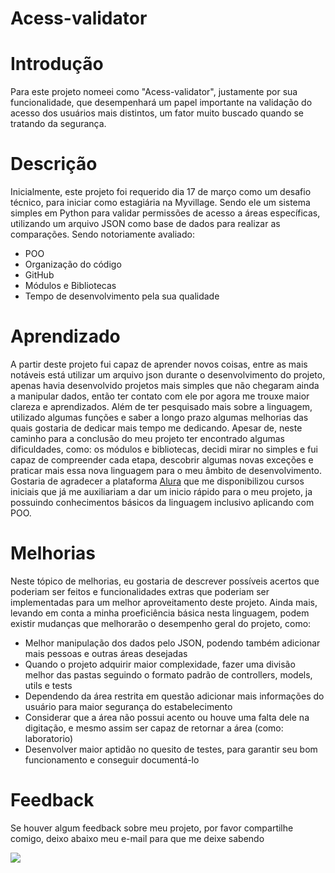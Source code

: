 # Acess-validator
# Introdução
Para este projeto nomeei como "Acess-validator", justamente por sua funcionalidade, que desempenhará um papel importante na validação do acesso dos usuários mais distintos, um fator muito buscado quando se tratando da segurança.

# Descrição
Inicialmente, este projeto foi requerido dia 17 de março como um desafio técnico, para iniciar como estagiária na Myvillage. Sendo ele um sistema simples em Python para validar permissões de acesso a áreas específicas, utilizando um arquivo JSON como base de dados para realizar as comparações. 
Sendo notoriamente avaliado:
- POO
- Organização do código
- GitHub
- Módulos e Bibliotecas
- Tempo de desenvolvimento pela sua qualidade

# Aprendizado

A partir deste projeto fui capaz de aprender novos coisas, entre as mais notáveis está utilizar um arquivo json durante o desenvolvimento do projeto, apenas havia desenvolvido projetos mais simples que não chegaram ainda a manipular dados, então ter contato com ele por agora me trouxe maior clareza e aprendizados. Além de ter pesquisado mais sobre a linguagem, utilizado algumas funções e saber a longo prazo algumas melhorias das quais gostaria de dedicar mais tempo me dedicando. Apesar de, neste caminho para a conclusão do meu projeto ter encontrado algumas dificuldades, como: os módulos e bibliotecas, decidi mirar no simples e fui capaz de compreender cada etapa, descobrir algumas novas exceções e praticar mais essa nova linguagem para o meu âmbito de desenvolvimento. Gostaria de agradecer a plataforma [Alura](https://www.alura.com.br/) que me disponibilizou cursos iniciais que já me auxiliariam a dar um inicio rápido para o meu projeto, ja possuindo conhecimentos básicos da linguagem inclusivo aplicando com POO.

# Melhorias

Neste tópico de melhorias, eu gostaria de descrever possíveis acertos que poderiam ser feitos e funcionalidades extras que poderiam ser implementadas para um melhor aproveitamento deste projeto.  Ainda mais, levando em conta a minha proeficiência básica nesta linguagem, podem existir mudanças que melhorarão o desempenho geral do projeto, como:
- Melhor manipulação dos dados pelo JSON, podendo também adicionar mais pessoas e outras áreas desejadas
- Quando o projeto adquirir maior complexidade, fazer uma divisão melhor das pastas seguindo o formato padrão de controllers, models, utils e tests
- Dependendo da área restrita em questão adicionar mais informações do usuário para maior segurança do estabelecimento 
- Considerar que a área não possui acento ou houve uma falta dele na digitação, e mesmo assim ser capaz de retornar a área (como: laboratorio)
- Desenvolver maior aptidão no quesito de testes, para garantir seu bom funcionamento e conseguir documentá-lo

# Feedback
Se houver algum feedback sobre meu projeto, por favor compartilhe comigo, deixo abaixo meu e-mail para que me deixe sabendo

<a href = "mailto:contatorafaseara257@gmail.com"><img src="https://img.shields.io/badge/-Gmail-%23333?style=for-the-badge&logo=gmail&logoColor=white" target="_blank"></a>